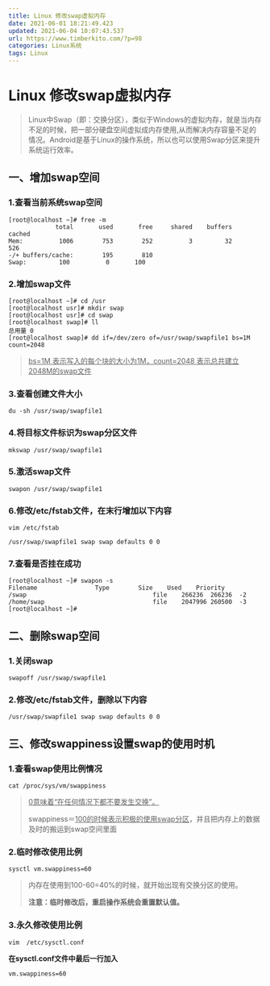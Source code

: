 ```yaml
---
title: Linux 修改swap虚拟内存
date: 2021-06-01 18:21:49.423
updated: 2021-06-04 10:07:43.537
url: https://www.timberkito.com/?p=98
categories: Linux系统
tags: Linux
---
```


# Linux 修改swap虚拟内存

> Linux中Swap（即：交换分区），类似于Windows的虚拟内存，就是当内存不足的时候，把一部分硬盘空间虚拟成内存使用,从而解决内存容量不足的情况。Android是基于Linux的操作系统，所以也可以使用Swap分区来提升系统运行效率。

## 一、增加swap空间

### 1.查看当前系统swap空间

```shell
[root@localhost ~]# free -m
             total       used       free     shared    buffers     cached
Mem:          1006        753        252          3         32        526
-/+ buffers/cache:        195        810
Swap:         100          0       100
```

### 2.增加swap文件

```shell
[root@localhost ~]# cd /usr
[root@localhost usr]# mkdir swap
[root@localhost usr]# cd swap
[root@localhost swap]# ll
总用量 0
[root@localhost swap]# dd if=/dev/zero of=/usr/swap/swapfile1 bs=1M count=2048
```

> <u>bs=1M 表示写入的每个块的大小为1M，count=2048 表示总共建立2048M的swap文件</u>

### 3.查看创建文件大小

```shell
du -sh /usr/swap/swapfile1
```

### 4.将目标文件标识为swap分区文件

```shell
mkswap /usr/swap/swapfile1
```

### 5.激活swap文件

```shell
swapon /usr/swap/swapfile1
```

### 6.修改/etc/fstab文件，在末行增加以下内容

```shell
vim /etc/fstab
```

```shell
/usr/swap/swapfile1 swap swap defaults 0 0
```

### 7.查看是否挂在成功

```shell
[root@localhost ~]# swapon -s
Filename				Type		Size	Used	Priority
/swap                                  	file	266236	266236	-2
/home/swap                             	file	2047996	260500	-3
[root@localhost ~]# 
```

## 二、删除swap空间

### 1.关闭swap

```shell
swapoff /usr/swap/swapfile1
```

### 2.修改/etc/fstab文件，删除以下内容

```shell
/usr/swap/swapfile1 swap swap defaults 0 0
```

## 三、修改swappiness设置swap的使用时机

### 1.查看swap使用比例情况

```shell
cat /proc/sys/vm/swappiness
```

> <u>0意味着“在任何情况下都不要发生交换”。</u>
>
> swappiness＝<u>100的时候表示积极的使用swap分区</u>，并且把内存上的数据及时的搬运到swap空间里面

### 2.临时修改使用比例

```shell
sysctl vm.swappiness=60
```

> 内存在使用到100-60=40%的时候，就开始出现有交换分区的使用。
>
> **注意：临时修改后，重启操作系统会重置默认值。**

### 3.永久修改使用比例

```shell
vim  /etc/sysctl.conf
```

**在sysctl.conf文件中最后一行加入**

```shell
vm.swappiness=60
```


